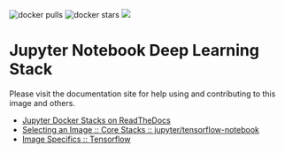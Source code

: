 ![docker pulls](https://img.shields.io/docker/pulls/jupyter/tensorflow-notebook.svg) ![docker stars](https://img.shields.io/docker/stars/jupyter/tensorflow-notebook.svg) [![](https://images.microbadger.com/badges/image/jupyter/tensorflow-notebook.svg)](https://microbadger.com/images/jupyter/tensorflow-notebook "jupyter/tensorflow-notebook image metadata")

# Jupyter Notebook Deep Learning Stack

Please visit the documentation site for help using and contributing to this image and others.

* [Jupyter Docker Stacks on ReadTheDocs](http://jupyter-docker-stacks.readthedocs.io/en/latest/index.html)
* [Selecting an Image :: Core Stacks :: jupyter/tensorflow-notebook](http://jupyter-docker-stacks.readthedocs.io/en/latest/using/selecting.html#jupyter-tensorflow-notebook)
* [Image Specifics :: Tensorflow](http://jupyter-docker-stacks.readthedocs.io/en/latest/using/specifics.html#tensorflow)
